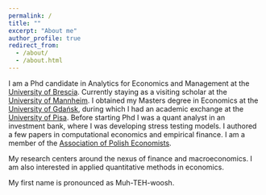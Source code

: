 ```yaml
---
permalink: /
title: ""
excerpt: "About me"
author_profile: true
redirect_from: 
  - /about/
  - /about.html
---
```


I am a Phd candidate in Analytics for Economics and Management at the [University of Brescia](https://www.unibs.it/en). Currently staying as a visiting scholar at the [University of Mannheim](https://www.uni-mannheim.de/). I obtained my Masters degree in Economics at the [University of Gdańsk](https://ug.edu.pl/), during which I had an academic exchange at the [University of Pisa](https://www.unipi.it/index.php/english). Before starting Phd I was a quant analyst in an investment bank, where I was developing stress testing models. I authored a few papers in computational economics and empirical finance. I am a member of the [Association of Polish Economists](https://tep.org.pl/). 

My research centers around the nexus of finance and macroeconomics. I am also interested in applied quantitative methods in economics. 

My first name is pronounced as Muh-TEH-woosh.